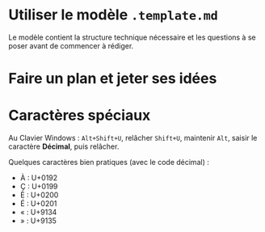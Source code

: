 # Utiliser le modèle `.template.md` 

Le modèle contient la structure technique nécessaire et les questions à se poser avant de commencer à rédiger.

# Faire un plan et jeter ses idées

# Caractères spéciaux 

Au Clavier Windows : `Alt+Shift+U`, relâcher `Shift+U`, maintenir `Alt`, saisir le caractère **Décimal**, puis relâcher. 

Quelques caractères bien pratiques (avec le code décimal) :

- À : U+0192
- Ç : U+0199
- È : U+0200
- É : U+0201
- « : U+9134
- » : U+9135
